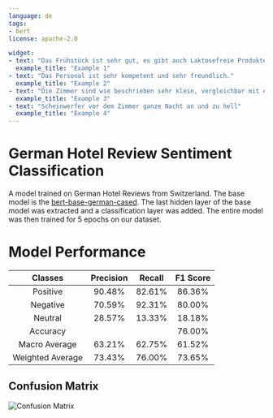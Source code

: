 ```yaml
---
language: de
tags:
- bert
license: apache-2.0

widget:
- text: "Das Frühstück ist sehr gut, es gibt auch Laktosefreie Produkte."
  example_title: "Example 1"
- text: "Das Personal ist sehr kompetent und sehr freundlich."
  example_title: "Example 2"
- text: "Die Zimmer sind wie beschrieben sehr klein, vergleichbar mit einer Kreuzfahrtschiffkabine. "
  example_title: "Example 3"
- text: "Scheinwerfer vor dem Zimmer ganze Nacht an und zu hell"
  example_title: "Example 4"
---
```


# German Hotel Review Sentiment Classification
A model trained on German Hotel Reviews from Switzerland. The base model is the [bert-base-german-cased](https://huggingface.co/bert-base-german-cased). The last hidden layer of the base model was extracted and a classification layer was added. The entire model was then trained for 5 epochs on our dataset.

# Model Performance

| Classes | Precision | Recall | F1 Score |
| :---: | :---: | :---: |:---: |
| Positive | 90.48% | 82.61% | 86.36% |
| Negative | 70.59% | 92.31% | 80.00% |
| Neutral | 28.57% | 13.33% | 18.18% |
| Accuracy |  |  | 76.00% |
| Macro Average | 63.21% | 62.75% | 61.52% |
| Weighted Average | 73.43% | 76.00% | 73.65% |

## Confusion Matrix
![Confusion Matrix](bert-base-german-cased_German_sentiment.jpg)